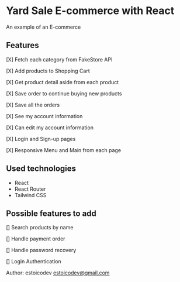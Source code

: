 # Yard Sale E-commerce with React

An example of an E-commerce

## Features

[X] Fetch each category from FakeStore API

[X] Add products to Shopping Cart

[X] Get product detail aside from each product

[X] Save order to continue buying new products

[X] Save all the orders

[X] See my account information

[X] Can edit my account information

[X] Login and Sign-up pages

[X] Responsive Menu and Main from each page

## Used technologies

- React
- React Router
- Tailwind CSS

## Possible features to add

[] Search products by name

[] Handle payment order

[] Handle password recovery

[] Login Authentication

Author: estoicodev <estoicodev@gmail.com>

